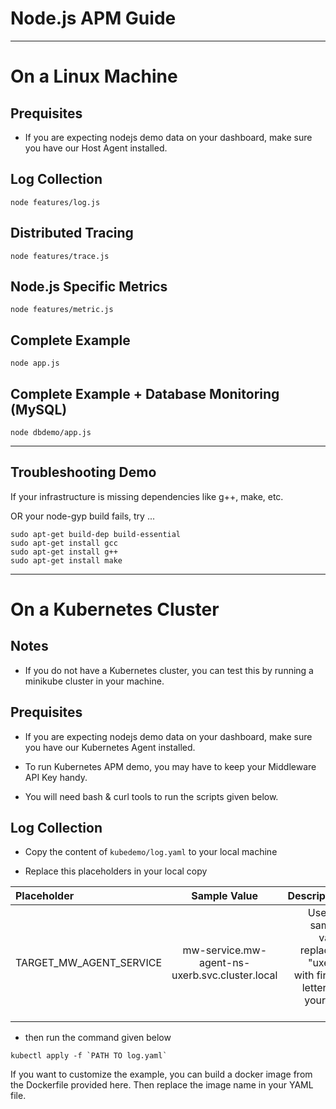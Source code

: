 # Node.js APM Guide

---------------------

# On a Linux Machine
## Prequisites

* If you are expecting nodejs demo data on your dashboard, make sure you have our Host Agent installed.

## Log Collection
```
node features/log.js
```

## Distributed Tracing
```
node features/trace.js
```

## Node.js Specific Metrics
```
node features/metric.js
```

## Complete Example
```
node app.js
```

## Complete Example + Database Monitoring (MySQL)
```
node dbdemo/app.js
```

---------------------------------

## Troubleshooting Demo
If your infrastructure is missing dependencies like g++, make, etc.

OR your node-gyp build fails, try ...
```
sudo apt-get build-dep build-essential
sudo apt-get install gcc
sudo apt-get install g++
sudo apt-get install make
```

---------------------

# On a Kubernetes Cluster

## Notes


* If you do not have a Kubernetes cluster, you can test this by running a minikube cluster in your machine.
## Prequisites

* If you are expecting nodejs demo data on your dashboard, make sure you have our Kubernetes Agent installed.

* To run Kubernetes APM demo, you may have to keep your Middleware API Key handy.

* You will need bash & curl tools to run the scripts given below.

## Log Collection

* Copy the content of `kubedemo/log.yaml` to your local machine

* Replace this placeholders in your local copy

| Placeholder      | Sample Value | Description     |
| :---             |    :----:    |          ---: |
| TARGET_MW_AGENT_SERVICE        | mw-service.mw-agent-ns-uxerb.svc.cluster.local         | Use the sample value replacing  "uxerb" with first 5 letters of your API Key      |

* then run the command given below

```
kubectl apply -f `PATH TO log.yaml`
```

If you want to customize the example, you can build a docker image from the Dockerfile provided here. Then replace the image name in your YAML file.


